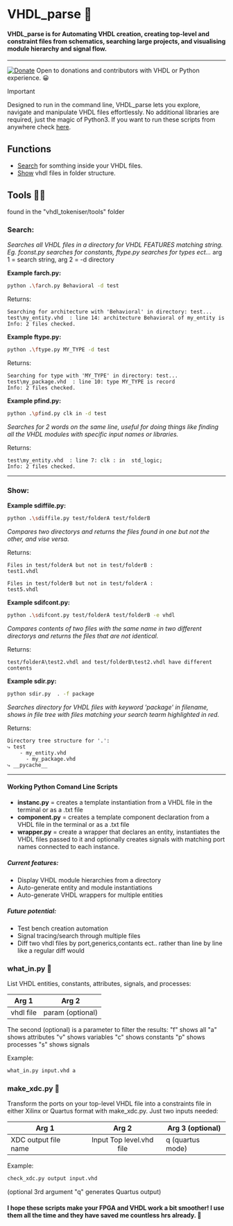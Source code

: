 # VHDL_parse 🚀

#### VHDL_parse is for Automating VHDL creation, creating top-level and constraint files from schematics, searching large projects, and visualising module hierarchy and signal flow.
---
[![Donate](https://img.shields.io/badge/Donate-PayPal-green.svg)](https://www.paypal.com/donate/?hosted_button_id=LSMYWSM7M7EEA)
Open to donations and contributors with VHDL or Python experience. 😀 

> [!IMPORTANT]
> Designed to run in the command line, VHDL_parse lets you explore, navigate and manipulate VHDL files effortlessly. No additional libraries are required, just the magic of Python3. If you want to run these scripts from anywhere check [here](Global_setup.md).

## Functions
- [Search](#1.1) for somthing inside your VHDL files.
- [Show](#1.2) vhdl files in folder structure.  



## Tools 🕵️‍♂️
found in the "vhdl_tokeniser/tools" folder 
### Search<a id='1.1'></a>:
*Searches all VHDL files in a directory for VHDL FEATURES matching string. Eg. fconst.py searches for constants, ftype.py searches for types ect...*
arg 1 = search string, arg 2 = -d directory

**Example farch.py:** 
```bash
python .\farch.py Behavioral -d test
```

Returns:
```
Searching for architecture with 'Behavioral' in directory: test...
test\my_entity.vhd  : line 14: architecture Behavioral of my_entity is
Info: 2 files checked.
```
**Example ftype.py:** 
```bash
python .\ftype.py MY_TYPE -d test
```

Returns:
```
Searching for type with 'MY_TYPE' in directory: test...
test\my_package.vhd  : line 10: type MY_TYPE is record    
Info: 2 files checked.
```
**Example pfind.py:** 
```bash
python .\pfind.py clk in -d test
```
*Searches for 2 words on the same line, useful for doing things like finding all the VHDL modules with specific input names or libraries.*

Returns:
```
test\my_entity.vhd  : line 7: clk : in  std_logic;
Info: 2 files checked.
```
---
### Show<a id='1.2'></a>:
**Example sdiffile.py:** 
```bash
python .\sdiffile.py test/folderA test/folderB 
```
*Compares two directorys and returns the files found in one but not the other, and vise versa.*

Returns:
```
Files in test/folderA but not in test/folderB :
test1.vhdl

Files in test/folderB but not in test/folderA :
test5.vhdl
```
**Example sdifcont.py:** 
```bash
python .\sdifcont.py test/folderA test/folderB -e vhdl
```
*Compares contents of two files with the same name in two different directorys and returns the files that are not identical.* 

Returns:
```
test/folderA\test2.vhdl and test/folderB\test2.vhdl have different contents
```

**Example sdir.py:** 
```bash
python sdir.py  . -f package 
```
*Searches directory for VHDL files with keyword 'package' in filename, shows in file tree with files matching your search tearm highlighted in red.*

Returns:
```
Directory tree structure for '.':
⤷ test
    - my_entity.vhd
      - my_package.vhd
⤷ __pycache__
```

---
#### Working Python Comand Line Scripts
- **instanc.py** = creates a template instantiation from a VHDL file in the terminal or as a .txt file
- **component.py** = creates a template component declaration from a VHDL file in the terminal or as a .txt file
- **wrapper.py** = create a wrapper that declares an entity, instantiates the VHDL files passed to it and optionally creates signals with matching port names connected to each instance.

##### Current features:
- Display VHDL module hierarchies from a directory
- Auto-generate entity and module instantiations
- Auto-generate VHDL wrappers for multiple entities
##### Future potential:
- Test bench creation automation
- Signal tracing/search through multiple files
- Diff two vhdl files by port,generics,contants ect.. rather than line by line like a regular diff would

### what_in.py 📜
List VHDL entities, constants, attributes, signals, and processes:

| Arg 1        | Arg 2           |
| ------------- |:-------------:| 
| vhdl file     | param (optional)|

The second (optional) is a parameter to filter the results:
"f" shows all
"a" shows attributes
"v" shows variables
"c" shows constants
"p" shows processes
"s" shows signals

Example: 
```bash
what_in.py input.vhd a
```


### make_xdc.py 🧩
Transform the ports on your top-level VHDL file into a constraints file in either Xilinx or Quartus format with make_xdc.py. Just two inputs needed:

| Arg 1        | Arg 2           | Arg 3 (optional)|
| ------------- |:-------------:| ------------- |
| XDC output file name    | Input Top level.vhd file| q (quartus mode)|

Example: 
```bash
check_xdc.py output input.vhd 
```
(optional 3rd argument "q" generates Quartus output)


#### I hope these scripts make your FPGA and VHDL work a bit smoother! I use them all the time and they have saved me countless hrs already. 🎉


